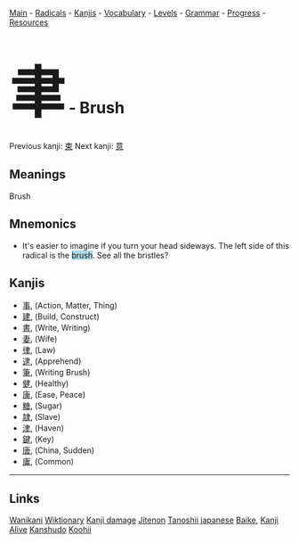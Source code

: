 <style> bigfont {font-size: 100px}</style>


[Main](../README.md) -
[Radicals](../radicals.md) -
[Kanjis](../kanjis.md) -
[Vocabulary](../vocabulary.md) -
[Levels](../levels.md) -
[Grammar](../grammar.md) - 
[Progress](../progress.md) -
[Resources](../resources.md)
# <bigfont> 聿</bigfont> - Brush 

Previous kanji: [束](束.md) Next kanji: [意](意.md) 

## Meanings
 Brush
## Mnemonics
 * It's easier to imagine if you turn your head sideways. The left side of this radical is the <span style="background-color:#ADD8E6"> brush</span>. See all the bristles?


## Kanjis
 * [事](../kanjis/事.md), (Action, Matter, Thing)
* [建](../kanjis/建.md), (Build, Construct)
* [書](../kanjis/書.md), (Write, Writing)
* [妻](../kanjis/妻.md), (Wife)
* [律](../kanjis/律.md), (Law)
* [逮](../kanjis/逮.md), (Apprehend)
* [筆](../kanjis/筆.md), (Writing Brush)
* [健](../kanjis/健.md), (Healthy)
* [康](../kanjis/康.md), (Ease, Peace)
* [糖](../kanjis/糖.md), (Sugar)
* [隷](../kanjis/隷.md), (Slave)
* [津](../kanjis/津.md), (Haven)
* [鍵](../kanjis/鍵.md), (Key)
* [唐](../kanjis/唐.md), (China, Sudden)
* [庸](../kanjis/庸.md), (Common)



---


## Links 


[Wanikani](https://www.wanikani.com/kanji/聿)
[Wiktionary](https://en.wiktionary.org/wiki/聿)
[Kanji damage](http://www.kanjidamage.com/kanji/search?utf8=✓&q=聿)
[Jitenon](https://jitenon.com/kanji/聿)
[Tanoshii japanese](https://www.tanoshiijapanese.com/dictionary/kanji.cfm?k=聿)
[Baike](https://baike.baidu.com/item/聿),
[Kanji Alive](https://app.kanjialive.com/聿)
[Kanshudo](https://www.kanshudo.com/searchmn?q=聿)
[Koohii](https://kanji.koohii.com/study/kanji/聿)
